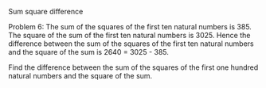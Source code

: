 Sum square difference

Problem 6: The sum of the squares of the first ten natural numbers is 385.
The square of the sum of the first ten natural numbers is 3025.
Hence the difference between the sum of the squares of the first ten natural
numbers and the square of the sum is 2640 = 3025 - 385.

Find the difference between the sum of the squares of the first one hundred
natural numbers and the square of the sum.
